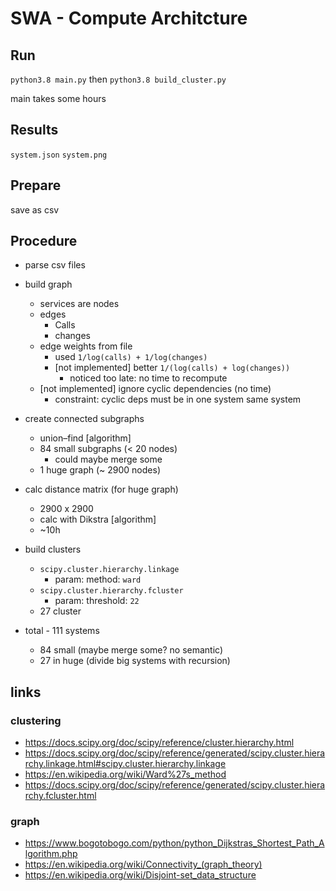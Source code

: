 # SWA - Compute Architcture

## Run
`python3.8 main.py` then `python3.8 build_cluster.py`

main takes some hours

## Results
`system.json` `system.png`

## Prepare
save as csv

## Procedure

- parse csv files

- build graph
    - services are nodes
    - edges
        - Calls
        - changes 
    - edge weights from file
        - used ```1/log(calls) + 1/log(changes)```
        - [not implemented] better ```1/(log(calls) + log(changes))```
            - noticed too late: no time to recompute
    - [not implemented] ignore cyclic dependencies (no time)
        - constraint: cyclic deps must be in one system same system

- create connected subgraphs
    - union–find [algorithm]
    - 84 small subgraphs (< 20 nodes)
        - could maybe merge some
    - 1 huge graph (~ 2900 nodes)

- calc distance matrix (for huge graph)
    - 2900 x 2900
    - calc with Dikstra [algorithm]
    - ~10h
    
- build clusters
    - ``scipy.cluster.hierarchy.linkage``
        - param: method: ``ward``
    -  ``scipy.cluster.hierarchy.fcluster``
        - param: threshold: ``22``
    - 27 cluster
    
- total - 111 systems
    - 84 small (maybe merge some? no semantic)
    - 27 in huge (divide big systems with recursion)
    

## links        
### clustering
- https://docs.scipy.org/doc/scipy/reference/cluster.hierarchy.html
- https://docs.scipy.org/doc/scipy/reference/generated/scipy.cluster.hierarchy.linkage.html#scipy.cluster.hierarchy.linkage
- https://en.wikipedia.org/wiki/Ward%27s_method
- https://docs.scipy.org/doc/scipy/reference/generated/scipy.cluster.hierarchy.fcluster.html


### graph
- https://www.bogotobogo.com/python/python_Dijkstras_Shortest_Path_Algorithm.php
- https://en.wikipedia.org/wiki/Connectivity_(graph_theory)
- https://en.wikipedia.org/wiki/Disjoint-set_data_structure
